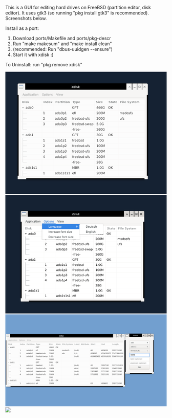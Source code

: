 


This is a GUI for editing hard drives on FreeBSD (partition editor, disk editor). 
It uses gtk3 (so running "pkg install gtk3" is recommended). Screenshots below.

Install as a port:
1. Download ports/Makefile and ports/pkg-descr
2. Run "make makesum" and "make install clean"
3. (recommended: Run "dbus-uuidgen --ensure")
4. Start it with xdisk :)

To Uninstall:
run "pkg remove xdisk"

![](screenshot/xdisk-1.png)
![](screenshot/xdisk-2.png)
![](screenshot/xdisk-3.png)
![](screenshot/xdisk-4.png)
